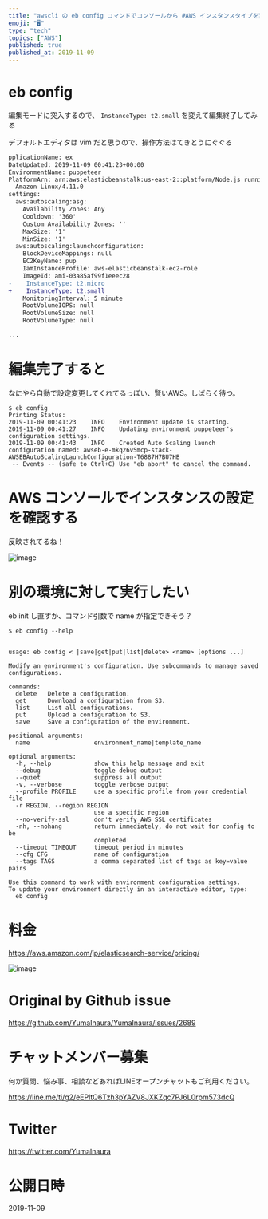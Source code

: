 ```yaml
---
title: "awscli の eb config コマンドでコンソールから #AWS インスタンスタイプを変更して サーバー応答速度を速くしたい"
emoji: "🖥"
type: "tech"
topics: ["AWS"]
published: true
published_at: 2019-11-09
---
```


# eb config

編集モードに突入するので、 `InstanceType: t2.small` を変えて編集終了してみる

デフォルトエディタは vim だと思うので、操作方法はてきとうにぐぐる

```diff
pplicationName: ex
DateUpdated: 2019-11-09 00:41:23+00:00
EnvironmentName: puppeteer
PlatformArn: arn:aws:elasticbeanstalk:us-east-2::platform/Node.js running on 64bit
  Amazon Linux/4.11.0
settings:
  aws:autoscaling:asg:
    Availability Zones: Any
    Cooldown: '360'
    Custom Availability Zones: ''
    MaxSize: '1'
    MinSize: '1'
  aws:autoscaling:launchconfiguration:
    BlockDeviceMappings: null
    EC2KeyName: pup
    IamInstanceProfile: aws-elasticbeanstalk-ec2-role
    ImageId: ami-03a85af99f1eeec28
-    InstanceType: t2.micro
+    InstanceType: t2.small
    MonitoringInterval: 5 minute
    RootVolumeIOPS: null
    RootVolumeSize: null
    RootVolumeType: null

...
```

# 編集完了すると

なにやら自動で設定変更してくれてるっぽい、賢いAWS。しばらく待つ。

```
$ eb config
Printing Status:
2019-11-09 00:41:23    INFO    Environment update is starting.
2019-11-09 00:41:27    INFO    Updating environment puppeteer's configuration settings.
2019-11-09 00:41:43    INFO    Created Auto Scaling launch configuration named: awseb-e-mkq26v5mcp-stack-AWSEBAutoScalingLaunchConfiguration-T6887H7BU7HB
 -- Events -- (safe to Ctrl+C) Use "eb abort" to cancel the command.
```


# AWS コンソールでインスタンスの設定を確認する

反映されてるね！

![image](https://user-images.githubusercontent.com/13635059/68519620-7efcae80-02d5-11ea-93cf-69c8415e92f9.png)

# 別の環境に対して実行したい

eb init し直すか、コマンド引数で name が指定できそう？

```
$ eb config --help


usage: eb config < |save|get|put|list|delete> <name> [options ...]

Modify an environment's configuration. Use subcommands to manage saved configurations.

commands:
  delete   Delete a configuration.
  get      Download a configuration from S3.
  list     List all configurations.
  put      Upload a configuration to S3.
  save     Save a configuration of the environment.

positional arguments:
  name                  environment_name|template_name

optional arguments:
  -h, --help            show this help message and exit
  --debug               toggle debug output
  --quiet               suppress all output
  -v, --verbose         toggle verbose output
  --profile PROFILE     use a specific profile from your credential file
  -r REGION, --region REGION
                        use a specific region
  --no-verify-ssl       don't verify AWS SSL certificates
  -nh, --nohang         return immediately, do not wait for config to be
                        completed
  --timeout TIMEOUT     timeout period in minutes
  --cfg CFG             name of configuration
  --tags TAGS           a comma separated list of tags as key=value pairs

Use this command to work with environment configuration settings.
To update your environment directly in an interactive editor, type:
  eb config
```

# 料金

https://aws.amazon.com/jp/elasticsearch-service/pricing/

![image](https://user-images.githubusercontent.com/13635059/68519549-f8e06800-02d4-11ea-9a2e-172d082c7d05.png)


# Original by Github issue

https://github.com/YumaInaura/YumaInaura/issues/2689








<!-- Update From Qiita API -->

# チャットメンバー募集


何か質問、悩み事、相談などあればLINEオープンチャットもご利用ください。

https://line.me/ti/g2/eEPltQ6Tzh3pYAZV8JXKZqc7PJ6L0rpm573dcQ





# Twitter


https://twitter.com/YumaInaura


<!-- Update From Qiita API -->



# 公開日時

2019-11-09
